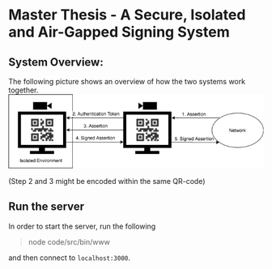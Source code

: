 # Master Thesis - A Secure, Isolated and Air-Gapped Signing System


## System Overview:
The following picture shows an overview of how the two systems work together.
![System Overview](images/SystemOverview.png "System Overview")

(Step 2 and 3 might be encoded within the same QR-code)


## Run the server
In order to start the server, run the following
> node code/src/bin/www

and then connect to `localhost:3000`.
